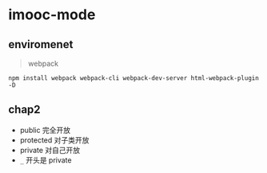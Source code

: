 # imooc-mode

## enviromenet

> webpack

```console
npm install webpack webpack-cli webpack-dev-server html-webpack-plugin -D
```

## chap2

- public 完全开放
- protected 对子类开放
- private 对自己开放
- `_` 开头是 private